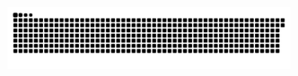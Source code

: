 <picture>
  <source media="(prefers-color-scheme: dark)" srcset="https://raw.githubusercontent.com/MarineHakobyan/MarineHakobyan/abd97fe7e96b0c73ae3ec3063cee99fb2b622965/github-contribution-grid-snake-dark.svg" />
  <source media="(prefers-color-scheme: light)" srcset="https://raw.githubusercontent.com/MarineHakobyan/MarineHakobyan/abd97fe7e96b0c73ae3ec3063cee99fb2b622965/github-contribution-grid-snake.svg" />
  <img alt="github-snake" src="https://raw.githubusercontent.com/MarineHakobyan/MarineHakobyan/abd97fe7e96b0c73ae3ec3063cee99fb2b622965/github-contribution-grid-snake-dark.svg" />
</picture>
